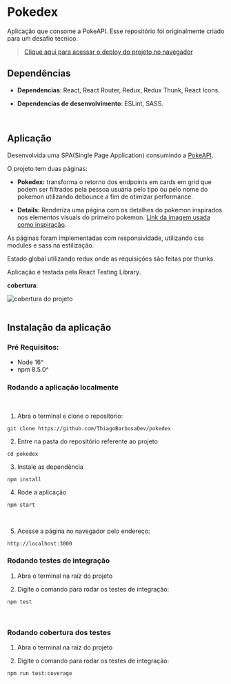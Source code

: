 # Pokedex
Aplicação que consome a PokeAPI. Esse repositório foi originalmente criado para um desafio técnico.

>[Clique aqui para acessar o deploy do projeto no navegador](pokedex-mocha-tau.vercel.app/)


## Dependências
* **Dependencias**: React, React Router, Redux, Redux Thunk, React Icons.

* **Dependencias de desenvolvimento**: ESLint, SASS.  
</br>

## Aplicação
Desenvolvida uma SPA(Single Page Application) consumindo a [PokeAPI](https://pokeapi.co/). 

O projeto tem duas páginas:
* **Pokedex:** transforma o retorno dos endpoints em cards em grid que podem ser filtrados pela pessoa usuária pelo tipo ou pelo nome do pokemon utilizando debounce a fim de otimizar performance.

* **Details:** Renderiza uma página com os detalhes do pokemon inspirados nos elementos visuais do primeiro pokemon. [Link da imagem usada como inspiração](https://i.imgur.com/ECSMRMX.png). 

As páginas foram implementadas com responsividade, utilizando css modules e sass na estilização.

Estado global utilizando redux onde as requisições são feitas por thunks.

Aplicação é testada pela React Testing Library.

**cobertura**:

<img src="https://i.imgur.com/Kvxo7xA.png" alt="cobertura do projeto"/>
</br>
</br>

## Instalação da aplicação

### Pré Requisitos:
* Node 16^
* npm 8.5.0^

### Rodando a aplicação localmente
<br>

1. Abra o terminal e clone o repositório:

```
git clone https://github.com/ThiagoBarbosaDev/pokedex
```


2. Entre na pasta do repositório referente ao projeto

```
cd pokedex
```

3. Instale as dependência

```
npm install
```

4. Rode a aplicação

```
npm start
```

<br>

5. Acesse a página no navegador pelo endereço:

```
http://localhost:3000
```


### Rodando testes de integração

1. Abra o terminal na raíz do projeto
   
2. Digite o comando para rodar os testes de integração:

```
npm test
```

<br>

### Rodando cobertura dos testes

1. Abra o terminal na raíz do projeto
   
2. Digite o comando para rodar os testes de integração:
```
npm run test:coverage
```

